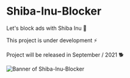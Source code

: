# Shiba-Inu-Blocker
Let's block ads with Shiba Inu 🐶

This project is under development ⚡

Project will be released in September / 2021 🐕

![Banner of Shiba-Inu-Blocker](https://i.imgur.com/CnH5Igj.png)

